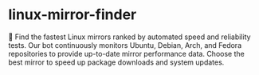 # linux-mirror-finder
🚀 Find the fastest Linux mirrors ranked by automated speed and reliability tests. Our bot continuously monitors Ubuntu, Debian, Arch, and Fedora repositories to provide up-to-date mirror performance data. Choose the best mirror to speed up package downloads and system updates.
